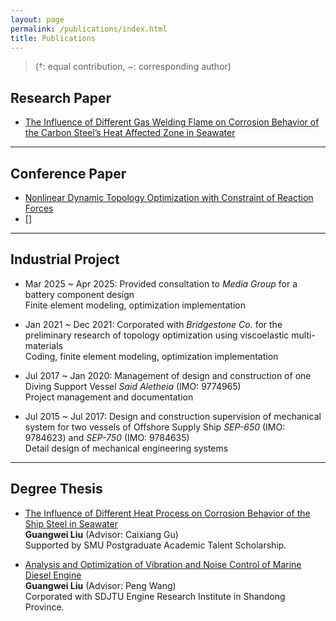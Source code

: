 ```yaml
---
layout: page
permalink: /publications/index.html
title: Publications
---
```


> (†: equal contribution, ~: corresponding author)

## Research Paper

- [The Influence of Different Gas Welding Flame on Corrosion Behavior of the Carbon Steel’s Heat Affected Zone in Seawater](
https://doi.org/10.4028/www.scientific.net/AMR.1120-1121.1059)

---

## Conference Paper

- [Nonlinear Dynamic Topology Optimization with Constraint of Reaction Forces](https://doi.org/10.1299/jsmecmd.2024.37.OS-0305)
- []


---

## Industrial Project

- Mar 2025 ~ Apr 2025: Provided consultation to *Media Group* for a battery component design<br>
Finite element modeling, optimization implementation

- Jan 2021 ~ Dec 2021: Corporated with *Bridgestone Co.* for the preliminary research of topology optimization using viscoelastic multi-materials<br>
Coding, finite element modeling, optimization implementation

- Jul 2017 ~ Jan 2020: Management of design and construction of one Diving Support Vessel *Said Aletheia* (IMO: 9774965)<br>
Project management and documentation

- Jul 2015 ~ Jul 2017:  Design and construction supervision of mechanical system for two vessels of Offshore Supply Ship *SEP-650* (IMO: 9784623) and *SEP-750* (IMO: 9784635)<br>
Detail design of mechanical engineering systems

---

## Degree Thesis

- [The Influence of Different Heat Process on Corrosion Behavior of the Ship Steel in Seawater]()<br>**Guangwei Liu** (Advisor: Caixiang Gu)<br>
Supported by SMU Postgraduate Academic Talent Scholarship.

- [Analysis and Optimization of Vibration and Noise Control of Marine Diesel Engine]()<br>**Guangwei Liu** (Advisor: Peng Wang)<br>
Corporated with SDJTU Engine Research Institute in Shandong Province.